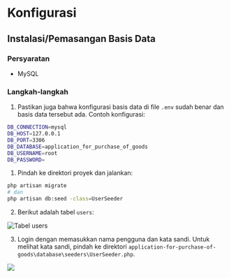# Konfigurasi #

## Instalasi/Pemasangan Basis Data ##

### Persyaratan ###

- MySQL

### Langkah-langkah ###

1. Pastikan juga bahwa konfigurasi basis data di file `.env` sudah benar dan basis data tersebut ada. Contoh konfigurasi:

```bash
DB_CONNECTION=mysql
DB_HOST=127.0.0.1
DB_PORT=3306
DB_DATABASE=application_for_purchase_of_goods
DB_USERNAME=root
DB_PASSWORD=
```
  
1. Pindah ke direktori proyek dan jalankan:

```bash
php artisan migrate
# dan
php artisan db:seed -class=UserSeeder
```

2. Berikut adalah tabel `users`:

![Tabel users](https://i.gyazo.com/37d65050aa34ec16e9a82573f1e9e2a1.webp)

3. Login dengan memasukkan nama pengguna dan kata sandi. Untuk melihat kata sandi, pindah ke direktori `application-for-purchase-of-goods\database\seeders\UserSeeder.php`.

![](https://i.gyazo.com/8d0ab6b57ab2a35de880bc07e1e6a116.png)
